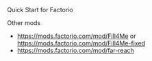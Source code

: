 Quick Start for Factorio

Other mods
- https://mods.factorio.com/mod/Fill4Me or https://mods.factorio.com/mod/Fill4Me-fixed
- https://mods.factorio.com/mod/far-reach

